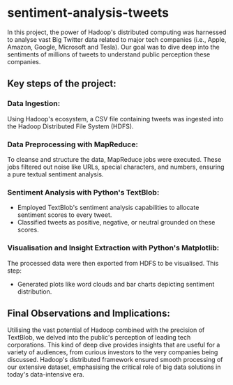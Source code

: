 # sentiment-analysis-tweets
In this project, the power of Hadoop's distributed computing was harnessed to analyse vast Big Twitter data related to major tech companies (i.e., Apple, Amazon, Google, Microsoft and Tesla). Our goal was to dive deep into the sentiments of millions of tweets to understand public perception these companies.

## Key steps of the project:
### Data Ingestion: 
Using Hadoop's ecosystem, a CSV file containing tweets was ingested into the Hadoop Distributed File System (HDFS).

### Data Preprocessing with MapReduce: 
To cleanse and structure the data, MapReduce jobs were executed. These jobs filtered out noise like URLs, special characters, and numbers, ensuring a pure textual sentiment analysis.

### Sentiment Analysis with Python's TextBlob:
 - Employed TextBlob's sentiment analysis capabilities to allocate sentiment scores to every tweet.
 - Classified tweets as positive, negative, or neutral grounded on these scores.

### Visualisation and Insight Extraction with Python's Matplotlib: 
The processed data were then exported from HDFS to be visualised. This step:
- Generated plots like word clouds and bar charts depicting sentiment distribution.

## Final Observations and Implications:
Utilising the vast potential of Hadoop combined with the precision of TextBlob, we delved into the public's perception of leading tech corporations. This kind of deep dive provides insights that are useful for a variety of audiences, from curious investors to the very companies being discussed. Hadoop's distributed framework ensured smooth processing of our extensive dataset, emphasising the critical role of big data solutions in today's data-intensive era.
